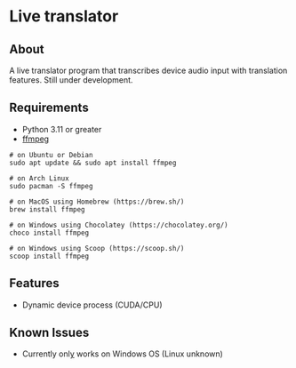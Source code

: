 # Live translator
## About
A live translator program that transcribes device audio input with translation features. Still under development.
## Requirements
- Python 3.11 or greater
- [ffmpeg](https://ffmpeg.org)
```
# on Ubuntu or Debian
sudo apt update && sudo apt install ffmpeg

# on Arch Linux
sudo pacman -S ffmpeg

# on MacOS using Homebrew (https://brew.sh/)
brew install ffmpeg

# on Windows using Chocolatey (https://chocolatey.org/)
choco install ffmpeg

# on Windows using Scoop (https://scoop.sh/)
scoop install ffmpeg
```

## Features
- Dynamic device process (CUDA/CPU)
## Known Issues
- Currently onl[y]() works on Windows OS (Linux unknown)